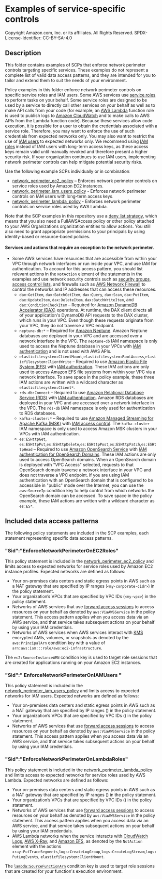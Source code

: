 # Examples of service-specific controls

Copyright Amazon.com, Inc. or its affiliates. All Rights Reserved. SPDX-License-Identifier: CC-BY-SA-4.0

## Description

This folder contains examples of SCPs that enforce network perimeter controls targeting specific services. These examples do not represent a complete list of valid data access patterns, and they are intended for you to tailor and extend them to suit the needs of your environment. 

Policy examples in this folder enforce network perimeter controls on specific service roles and IAM users. Some AWS services use [service roles](https://docs.aws.amazon.com/IAM/latest/UserGuide/id_roles_terms-and-concepts.html#iam-term-service-role)  to perform tasks on your behalf. Some service roles are designed to be used by a service to directly call other services on your behalf as well as to make API calls from your code (for example, an [AWS Lambda](https://aws.amazon.com/lambda/)  function role is used to publish logs to [Amazon CloudWatch](https://aws.amazon.com/cloudwatch/)  and to make calls to AWS APIs from the Lambda function code). Because these services allow code execution, it is possible for a user to obtain the credentials associated with a service role. Therefore, you may want to enforce the use of such credentials from expected networks only. You may also want to restrict the use of [IAM users](https://docs.aws.amazon.com/IAM/latest/UserGuide/id_users.html) to expected networks only. We recommend using [IAM roles](https://docs.aws.amazon.com/IAM/latest/UserGuide/id_roles.html) instead of IAM users with long-term access keys, as these access keys remain valid until manually revoked and therefore present a higher security risk. If your organization continues to use IAM users, implementing network perimeter controls can help mitigate potential security risks. 

Use the following example SCPs individually or in combination:

* [network_perimeter_ec2_policy](/service_control_policies/service_specific_controls/network_perimeter_ec2_policy.json) – Enforces network perimeter controls on service roles used by Amazon EC2 instances.
* [network_perimeter_iam_users_policy](/service_control_policies/service_specific_controls/network_perimeter_iam_users_policy.json) - Enforces network perimeter controls on IAM users with long-term access keys.
* [network_perimeter_lambda_policy](/service_control_policies/service_specific_controls/network_perimeter_lambda_policy.json) - Enforces network perimeter controls on service roles used by AWS Lambda.

Note that the SCP examples in this repository use a [deny list strategy](https://docs.aws.amazon.com/organizations/latest/userguide/orgs_manage_policies_scps_strategies.html), which means that you also need a FullAWSAccess policy or other policy attached to your AWS Organizations organization entities to allow actions. You still also need to grant appropriate permissions to your principals by using identity-based or resource-based policies.

#### Services and actions that require an exception to the network perimeter.
* Some AWS services have resources that are accessible from within your VPC through network interfaces or run inside your VPC, and use IAM for authentication. To account for this access pattern, you should list relevant actions in the `NotAction` element of the statements in the examples and use network security controls such as [security groups](https://docs.aws.amazon.com/vpc/latest/userguide/vpc-security-groups.html), [access control lists](https://docs.aws.amazon.com/AmazonS3/latest/userguide/acl-overview.html), and firewalls such as [AWS Network Firewall](https://aws.amazon.com/network-firewall/) to control the networks and IP addresses that can access these resources.
    * `dax:GetItem`, `dax:BatchGetItem`, `dax:Query`, `dax:Scan`, `dax:PutItem`, `dax:UpdateItem`, `dax:DeleteItem`, `dax:BatchWriteItem`, and `dax:ConditionCheckItem` – Required for [Amazon DynamoDB Accelerator (DAX)](https://aws.amazon.com/dynamodb/dax/) operations. At runtime, the DAX client directs all of your application's DynamoDB API requests to the DAX cluster, which runs in your VPC. Even though these requests originate from your VPC, they do not traverse a VPC endpoint. 
    * `neptune-db:*` – Required for [Amazon Neptune](https://aws.amazon.com/neptune/). Amazon Neptune databases are deployed in your VPC and are accessed over a network interface in the VPC. The `neptune-db` IAM namespace is only used to access the Neptune database in your VPCs with [IAM authentication](https://docs.aws.amazon.com/neptune/latest/userguide/iam-auth-connecting.html) and is not used with AWS APIs.
    * `elasticfilesystem:ClientMount`,`elasticfilesystem:RootAccess`,`elasticfilesystem:ClientWrite` – Required to use [Amazon Elastic File System (EFS)](https://aws.amazon.com/efs/) with [IAM authorization](https://docs.aws.amazon.com/efs/latest/ug/mounting-IAM-option.html). These IAM actions are only used to access Amazon EFS file systems from within your VPC via a network interface. To save space in the policy example, these three IAM actions are written with a wildcard character as `elasticfilesystem:Client*`.
    * `rds-db:Connect` – Required to use [Amazon Relational Database Service (RDS)](https://aws.amazon.com/rds/) with [IAM authentication](https://docs.aws.amazon.com/AmazonRDS/latest/UserGuide/UsingWithRDS.IAMDBAuth.html). Amazon RDS databases are deployed in your VPC and are accessed over a network interface in the VPC. The `rds-db` IAM namespace is only used for authentication to RDS databases. 
    * `kafka-cluster:*` – Required to use [Amazon Managed Streaming for Apache Kafka (MSK)](https://aws.amazon.com/msk/) with [IAM access control](https://docs.aws.amazon.com/msk/latest/developerguide/iam-access-control.html). The `kafka-cluster` IAM namespace is only used to access Amazon MSK clusters in your VPCs with IAM authentication.
    * `es:ESHttpGet`, `es:ESHttpPut`,`es:ESHttpDelete`,`es:ESHttpPost`,`es:ESHttpPatch`,`es:ESHttpHead`  – Required to use [Amazon OpenSearch Service](https://aws.amazon.com/opensearch-service/) with [IAM authentication for OpenSearch Domains](https://docs.aws.amazon.com/opensearch-service/latest/developerguide/ac.html#ac-types-resource). These IAM actions are only used to access OpenSearch domains. When an OpenSearch domain is deployed with "VPC Access" selected, requests to that OpenSearch domain traverse a network interface in your VPC and does not traverse a VPC endpoint. If you are using IAM authentication with an OpenSearch domain that is configured to be accessible in "public" mode over the Internet, you can use the `aws:SourceIp` condition key to help control from which networks the OpenSearch domain can be accessed. To save space in the policy example, these IAM actions are written with a wildcard character as `es:ES*`.

## Included data access patterns

The following policy statements are included in the SCP examples, each statement representing specific data access patterns.

### "Sid":"EnforceNetworkPerimeterOnEC2Roles"

This policy statement is included in the [network_perimeter_ec2_policy](network_perimeter_ec2_policy.json) and limits access to expected networks for service roles used by Amazon EC2 instance profiles. Expected networks are defined as follows:
* Your on-premises data centers and static egress points in AWS such as a NAT gateway that are specified by IP ranges (`<my-corporate-cidr>`) in the policy statement. 
* Your organization’s VPCs that are specified by VPC IDs (`<my-vpc>`) in the policy statement.  
* Networks of AWS services that use [forward access sessions](https://docs.aws.amazon.com/IAM/latest/UserGuide/access_forward_access_sessions.html) to access resources on your behalf as denoted by `aws:ViaAWSService` in the policy statement. This access pattern applies when you access data via an AWS service, and that service takes subsequent actions on your behalf by using your IAM credentials. 
* Networks of AWS services when AWS services interact with [KMS](https://aws.amazon.com/kms/) encrypted AMIs, volumes, or snapshots as denoted by the `aws:PrincipalArn` condition key with a value of `arn:aws:iam:::role/aws:ec2-infrastructure`. 

The `ec2:SourceInstanceARN` condition key is used to target role sessions that are created for applications running on your Amazon EC2 instances. 

### "Sid":" EnforceNetworkPerimeterOnIAMUsers "

This policy statement is included in the [network_perimeter_iam_users_policy](/service_control_policies/service_specific_controls/network_perimeter_iam_users_policy.json) and limits access to expected networks for IAM users. Expected networks are defined as follows:
*	Your on-premises data centers and static egress points in AWS such as a NAT gateway that are specified by IP ranges (<my-corporate-cidr>) in the policy statement.
*	Your organization’s VPCs that are specified by VPC IDs (<my-vpc>) in the policy statement.
*	Networks of AWS services that use [forward access sessions](https://docs.aws.amazon.com/IAM/latest/UserGuide/access_forward_access_sessions.html) to access resources on your behalf as denoted by `aws:ViaAWSService` in the policy statement. This access pattern applies when you access data via an AWS service, and that service takes subsequent actions on your behalf by using your IAM credentials.


### "Sid":"EnforceNetworkPerimeterOnLambdaRoles"

This policy statement is included in the [network_perimeter_lambda_policy](/service_control_policies/service_specific_controls/network_perimeter_lambda_policy.json) and limits access to expected networks for service roles used by AWS Lambda. Expected networks are defined as follows:
*   Your on-premises data centers and static egress points in AWS such as a NAT gateway that are specified by IP ranges (<my-corporate-cidr>) in the policy statement.
*   Your organization’s VPCs that are specified by VPC IDs (<my-vpc>) in the policy statement.
*   Networks of AWS services that use [forward access sessions](https://docs.aws.amazon.com/IAM/latest/UserGuide/access_forward_access_sessions.html) to access resources on your behalf as denoted by `aws:ViaAWSService` in the policy statement. This access pattern applies when you access data via an AWS service, and that service takes subsequent actions on your behalf by using your IAM credentials.
*   AWS Lambda networks when the service interacts with [CloudWatch Logs]( https://docs.aws.amazon.com/AmazonCloudWatch/latest/logs/WhatIsCloudWatchLogs.html), [AWS X-Ray](https://aws.amazon.com/xray/), and [Amazon EFS]( https://docs.aws.amazon.com/AmazonCloudWatch/latest/logs/WhatIsCloudWatchLogs.html), as denoted by the `NotAction` element with the actions `xray:PutTraceSegments`,`logs:CreateLogGroup`,`logs:CreateLogStream`,`logs:PutLogEvents`, `elasticfilesystem:ClientMount`.

The [` lambda:SourceFunctionArn `](https://docs.aws.amazon.com/lambda/latest/dg/permissions-source-function-arn.html) condition key is used to target role sessions that are created for your function's execution environment.
